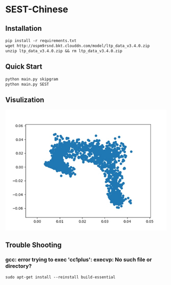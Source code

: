 # SEST-Chinese

## Installation

```
pip install -r requirements.txt
wget http://ospm9rsnd.bkt.clouddn.com/model/ltp_data_v3.4.0.zip
unzip ltp_data_v3.4.0.zip && rm ltp_data_v3.4.0.zip
```

## Quick Start

```
python main.py skipgram
python main.py SEST
```

## Visulization

![](./sentvec/viz.jpg)

## Trouble Shooting

### gcc: error trying to exec 'cc1plus': execvp: No such file or directory?

```
sudo apt-get install --reinstall build-essential
```